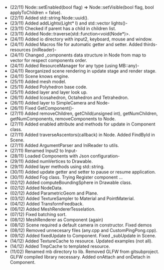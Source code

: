 - (22/11) Node::setEnabled(bool flag) => Node::setVisible(bool flag, bool applyToChildren = false).
- (22/11) Added std::string Node::uuid().
- (23/11) Added addLights(Light* l) and std::vector<Light> lights()-
- (23/11) Checked if parent has a child in children list.
- (23/11) Added Node::traverse(std::function<void(Node*)>.
- (24/11) Added io directory with input2, keyboard, mouse and window.
- (24/11) Added Macros file for automatic getter and setter. Added thirds-resources (iniReader)-
- (24/11) Changed _components data structure in Node from map to vector for respect components order.
- (24/11) Added ResourceManager for any type (using MB::any)-
- (24/11) Reorganized scene rendering in update stage and render stage.
- (24/11) Scene knows engine.
- (25/11) Added mesh model.
- (25/11) Added Polyhedron base code.
- (25/11) Added layer and layer look up.
- (26/11) Added Icosahedron, Octahedron and Tetrahedron.
- (26/11) Added layer to SimpleCamera and Node-
- (26/11) Fixed GetComponent<K>()-
- (27/11) Added removeChildren, getChild(unsigned int), getNumChildren, getNumComponents, removeComponents to Node.
- (27/11) Added enabled attribute and methods for update in Component class.
- (27/11) Added traverseAscentors(callback) in Node. Added FindById in Scene.
- (27/11) Added ArgumentParser and IniReader to utils.
- (27/11) Renamed Input2 to Input-
- (28/11) Loaded Components with Json configuration-
- (29/11) Added numVertices to Drawable.
- (29/11) Added layer methods using std::string.
- (30/11) Added update getter and setter to pause or resume application.
- (30/11) Added Fog class. Trying Register component ...
- (02/12) Added computeBoundingSphere in Drawable class.
- (02/12) Added NodeData.
- (02/12) Added ParametricGeom and Plane.
- (03/12) Added TextureSampler to Material and PointMaterial.
- (04/12) Added TransformFeedback.
- (06/12) Added MeshRendererTesselation.
- (07/12) Fixed batching sort.
- (08/12) MeshRenderer as Component (again)
- (08/12) Scene required a default camera in constructor. Fixed demos
- (08/12) Removed unnecesary files (any.cpp and CustomPingPong.cpp).
- (09/12) Added fixedUpdate to Component. Fixed _subUpdate in Scene.
- (14/12) Added TextureCache to resource. Updated examples (not all).
- (14/12) Added TmpCache to templated resource.
- (11/02) Renamed mb directory to lib. Removed GLFW from gitsubproject. GLFW compiled library necessary. Added onAttach and onDetach in Component.
